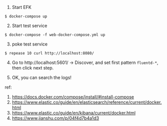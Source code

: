 
1. Start EFK

```
$ docker-compose up
```

2. Start test service

```
$ docker-compose -f web-docker-compose.yml up
```

3. poke test service

```
$ repease 10 curl http://localhost:8080/
```

4. Go to http://localhost:5601/ -> Discover, and set first pattern `fluentd-*`, then click next step.

5. OK, you can search the logs!



ref:

1. https://docs.docker.com/compose/install/#install-compose
2. https://www.elastic.co/guide/en/elasticsearch/reference/current/docker.html
3. https://www.elastic.co/guide/en/kibana/current/docker.html
4. https://www.jianshu.com/p/04f4d7b4a1d3

